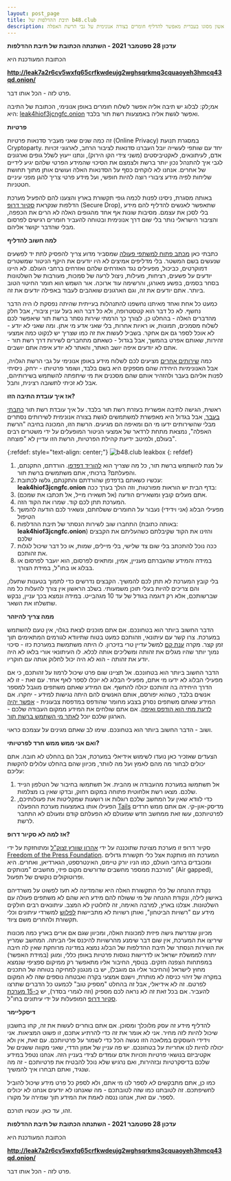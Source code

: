 ```yaml
---
layout: post_page
title: תיבת ההדלפות של b48.club
description: שירות ראשון מסוגו בעברית מאפשר להדליף חומרים בצורה אנונימית על גבי הרשת האפלה
---
```


**עדכון 28 ספטמבר 2021 - השתנתה הכתובת של תיבת ההדלפות**

הכתובת המעודכנת היא

**http://leak7a2r6cv5wxfq65crfkwdeujg2wghsqrkmq3cquaoyeh3hmcq43qd.onion/**

פרט לזה - הכל אותו דבר.

אמ;לק: לבלוג יש תיבה אליה אפשר לשלוח חומרים באופן אנונימי, הכתובת של התיבה היא: [leak4hiof3jcngfc.onion](http://leak4hiof3jcngfc.onion) ואפשר לגשת אליה באמצעות רשת תור בלבד.

**פרטיות**

זה כמה שנים שאני מעביר סדנאות פרטיות (Online Privacy) במסגרת תנועת Cryptoparty. יחד עם שותפי לעשייה יובל העברנו סדנאות לציבור הרחב, לארגוני זכויות אדם, לעיתונאים, לאקטיביסטים (משני צידי הקו הירוק), ונתנו ייעוץ לשלל גופים וארגונים לגבי איך להתנהל נכון יותר ברשת ולצמצם את הסיכוי שהמידע הפרטי שלהם יגיע לידיים של אחרים. אנחנו לא לוקחים כסף על הסדנאות האלה ועושים אותן מתוך תחושת שליחות לפיה מידע ציבורי רוצה להיות חופשי, ועל מידע פרטי צריך להגן מפני עיניים חטטניות.

באותה מסגרת, ניסינו לפנות לכמה גופי תקשורת בארץ והצענו להם להפעיל מערכת הדלפות שנקראת [סקיור דרופ](https://securedrop.org) (Secure Drop), שתאפשר לאנשים להדליף להם מידע בלי לסכן את עצמם. מסיבות שונות אף אחד מהגופים האלה לא הרים את הכפפה, והציבור הישראלי נותר בלי שום דרך אנונימית ובטוחה להעביר חומרים רגישים לפרסום מבלי שהדבר יקושר אליהם. 

**למה חשוב להדליף**

כתבתי כאן [מכתב פתוח למשתפי פעולה](https://www.b48.club/2017/07/04/open-letter-to-collaborators.html) שמסביר מדוע צריך להפסיק לתת יד לפשעים שנעשים בשם המשטר. בלי מדליפים אמיצים לא היו יודעים את היקף הניטור שמשטרים דמוקרטים, כביכול, מפעילים נגד האזרחים שלהם ואזרחים ברחבי העולם. לא היינו יודעים על פשעים, רציחות, מעילות, ניצול לרעה של סמכות, מעורבות של השלטונות בסחר בסמים, בפשע מאורגן, והרשימה עוד ארוכה. אור השמש הוא חומר החיטוי הטוב ביותר. אתם יודעים את זה, וגם הארגונים שואהבים לעבוד באפילה יודעים את זה.

כמעט כל אחת ואחד מאיתנו נחשפנו להתנהלות בעייתית שהיתה נפסקת לו היה הדבר נחשף. לא כל דבר הוא קטסטרופה, ולא כל דבר הוא בעל עניין ציבורי, אבל חלק מהדברים האלה - בהחלט כן. לצורך כך הרמתי שירות נסתר ברשת תור שיאפשר לכם לשלוח מסמכים, תמונות, או ראיות אחרות, בלי שאני אדע מי אתן. ומה שאני לא יודע - לא אוכל לספר גם אם אחקר. בשביל לעשות את זה כמו שצריך יש לנקוט כמה אמצעי זהירות, שאותם אפרט בהמשך, אבל בגדול - כשאתם מתחברים לשירות דרך רשת תור - אתם לא יודעים איפה יושב האתר, והאתר לא יודע איפה אתם יושבים.

כמה [שירותים אחרים](https://keren.press/leaks/) מציעים לכם לשלוח מידע באופן אנונימי על גבי הרשת הגלויה, אבל האנונימיות היחידה שהם מספקים היא בשם בלבד, ושומר פרטיותו - ירחק. ניסיתי לפנות אליהם בעבר ולהזהיר אותם שהם מסכנים את מי שיתפתה להשתמש בשירותיהם, אבל לא זכיתי לתשובה רצינית, וחבל.

**אז איך עובדת התיבה הזו?**

ראשית, הגישה לתיבה אפשרית בעזרת רשת תור בלבד. על איך עובדת רשת תור [כתבתי בעבר](https://mekomit.co.il/%D7%94%D7%AA%D7%92%D7%95%D7%A0%D7%A0%D7%95%D7%AA-%D7%9E%D7%A4%D7%A0%D7%99-%D7%9E%D7%A2%D7%A7%D7%91-%D7%A8%D7%A9%D7%AA%D7%95%D7%AA-%D7%97%D7%91%D7%A8%D7%AA%D7%99%D7%95%D7%AA/), אבל בגדול היא מאפשרת למשתמשים לגשת בצורה אנונימית לשירותים נסתרים מבלי שהשירותים ידעו מי הם ומאיפה הם מגיעים. הרשת הזו, המכונה בחיבה "הרשת האפלה", נמצאת מתחת לרדאר של אמצעי הניטור המופעלים על ידי משטרים רבים בעולם, ולמיטב ידיעת קהילת הפרטיות, הרשת הזו עדיין לא "פוצחה".

{:refdef: style="text-align: center;"}
![b48.club leakbox](/img/2017-12-02-01.png)
{: refdef}


1. על מנת להשתמש ברשת תור, כל מה שצריך הוא [להוריד דפדפן](https://www.torproject.org/projects/torbrowser.html.en). הורדתם, התקנתם, והפעלתם? ברכותי, אתם משתמשים ברשת תור.
2. עכשיו כשאתם בדפדפן שהורדתם והתקנתם, גלשו לכתובת: **leak4hiof3jcngfc.onion** בדף הבית יש הוראות מפורטות, וזה הולך בערך ככה:
3. אתם מעלים קובץ ומשאירים הודעה (אל תשאירו מייל, אל תכתבו את שמכם). 
4. המערכת תתן לכם קוד. שמרו את הקוד הזה.
5. מפעילי הבלוג (אני וידידי) נעבור על החומרים ששלחתם, ונשאיר לכם הודעה להמשך הטיפול
6. התחברו שוב לשירות הנסתר של תיבת ההדלפות (באותה כתובת: **leak4hiof3jcngfc.onion**) והזינו את הקוד שקיבלתם כשהעליתם את הקבצים שלכם
7. ככה נוכל להתכתב בלי שום צד שלישי, בלי מיילים, שמות, או כל דבר שיכול לגלות את זהותכם.
8. במידה והמידע שהעברתם מעניין, אמין, ומתאים לפרסום, הוא יועבר לפרסום או בבלוג או בחו"ל, במידת הצורך.

בלי קובץ המערכת לא תתן לכם להמשיך. הקבצים נדרשים כדי לתמוך בטענות שתעלו, והם צריכים להיות בעלי תוכן משמעותי. בשלב הראשון אין צורך להעלות כל מה שברשותכם, אלא רק דוגמה בגודל של עד 10 מגהבייט. במידה ונמצא בכך עניין, נבקש שתשלחו את השאר.

**ממה צריך להיזהר**

הדבר החשוב ביותר הוא בטחונכם. אם אתם מוכנים לצאת בגלוי, אין טעם להשתמש במערכת. צרו קשר עם עיתונאי, וזהותכם כמעט בטוח שתיוודא לגורמים המתאימים תוך זמן קצר. מקרה [ענת קם](https://www.the7eye.org.il/topic/%D7%A2%D7%A0%D7%AA-%D7%A7%D7%9D/) למשל עדיין טרי בזיכרון. לו היתה משתמשת במערכת כזו - סיכוי נמוך יותר שהיו מגלים את זהותה ומשליכים אותה לכלא. לו העיתונאי אורי בלאו לא היה יודע את זהותה - הוא לא היה יכול לחלוק אותה עם חוקריו.

הדבר החשוב ביותר הוא בטחונכם. אל תציינו שום פרט שיכול לרמוז על זהותכם, כי אם מפעילי הבלוג לא ידעו מי אתם, מפעילי הבלוג לא יוכלו לספר לאף אחד. עם זאת - זו לא הדרך היחידה בה זהותכם יכולה להחשף. אם המידע שאתם משתפים מוגבל למספר אנשים בלבד, כשהוא יפורסם, אותם האנשים להם היתה נגישות למידע - יחקרו. אם המידע שאתם משתפים נסרק בצבע מחומר שהודפס במדפסת צבעונית - [אפשר יהיה לדעת מתי הוא הודפס ואיפה](https://arstechnica.com/information-technology/2017/06/how-a-few-yellow-dots-burned-the-intercepts-nsa-leaker/). אם אתם שולחים את המידע ממקום העבודה שלכם - הארגון שלכם יוכל [לאתר מי השתמש ברשת תור](https://www.theverge.com/2013/12/18/5224130/fbi-agents-tracked-harvard-bomb-threats-across-tor).

ושוב - הדבר החשוב ביותר הוא בטחונכם. שימו לב שאתם מגינים על עצמכם כראוי.

**ואם אני ממש ממש חרד לפרטיותי?**

הצעדים שאזכיר כאן נועדו לשימוש אידיאלי במערכת, אבל הם בהחלט לא חובה. אתם יכולים לבחור מה מהם לאמץ ועל מה לוותר, מכיוון שהם בהחלט עלולים להקשות עליכם:

1. אל תשתמשו במערכת מהעבודה או מהבית. אל תשתמשו בחיבור של הטלפון הנייד שלכם. מצאו רשת אלחוטית פתוחה במקום רחוק, ובדקו שאין בו מצלמות.
2. כדי לוודא שאין על המחשב שלכם רוגלות או רושעות שמקליטות את פעולותיכם, הפעילו אותו באמצעות מערכת ההפעלה [Tails](https://tails.boum.org/) מדיסק-און-קי. אם אתם ממש חרדים לפרטיותכם, עשו זאת ממחשב חדש שמעולם לא הפעלתם קודם ומעולם לא התחבר לרשת.

**אז למה לא סקיור דרופ?**

סקיור דרופ זו מערכת מצוינת שתוכננה על ידי [אהרון שוורץ זצוק"ל](https://www.theguardian.com/commentisfree/2015/feb/07/aaron-swartz-suicide-internets-own-boy) ומתוחזקת על ידי [Freedom of the Press Foundation](https://freedom.press/). המערכת הזו מותקנת אצל כלי תקשורת גדולים ומכובדים ברחבי העולם, כמו הניו יורק טיימס, האינטרספט, הגארדיאן, ואחרים. היא מורכבת ממספר מחשבים שדורשים מקום פיזי, מחשבים "מנותקים" (Air gapped), ופרוטוקולים נוקשים של תפעול.

נקודת ההנחה של כלי התקשורת האלה היא שהמדינה לא תעז לפשוט על משרדיהם באישון לילה, ונקודת ההנחה של מי ששולח להם מידע היא שהם לא משתפים פעולה עם השלטונות. אצלנו בארץ, למרבה האימה, זה לחלוטין לא המצב. עיתונאים רבים חולקים מידע עם "רשויות הביטחון", ואותן רשויות לא מתביישות [לפלוש](https://www.haaretz.com/israel-news/1.817842) למשרדי עיתונים וכלי תקשורת ולהחרים משם ציוד.

מכיוון שנדרשת גישה פיזית למכונות האלה, ומכיוון שגם אם ארים בארץ כמה מכונות שיריצו את המערכת, אין שום דבר שימנע מהרשויות להיכנס אלי הביתה. המחשב שמריץ את השירות הנסתר של תיבת ההדלפות של הבלוג נמצא במדינה מרוחקת שאין לה חיבה יתרה לממשלת ישראל או לדרישות נוגסות פרטיות באופן כללי, ומוגן (במידת האפשר) במפתחות הצפנה חזקים. בנוסף, החיבור אליו מתאפשר רק ממיקום ספציפי שנמצא מחוץ לישראל (והחיבור אליו גם מוגבל), יש בו מנגנון למחיקה בטוחה של התכנים במקרה של זיהוי כניסה לא מותרת, וישנם אמצעי בקרה ואבטחה נוספים שזה לא המקום לפרטם. זה לא אידיאלי, אבל זה בהחלט "מספיק טוב" לכמעט כל הדברים שתרצו להעביר. אם בכל זאת זה לא נראה לכם מספיק (וזה לגמרי בסדר), יש [כ-15 מערכת סקיור דרופ](https://en.wikipedia.org/wiki/SecureDrop) המופעלות על ידי עיתונים בחו"ל.

**דיסקליימר**

להדליף מידע זה עסק מלוכלך ומסוכן. אם אתם בוחרים לעשות את זה, קחו בחשבון שיכול להיות לזה מחיר. אני לא אומר את זה כדי להרתיע אתכם, זו פשוט המציאות. אני וידידי העוסקים במלאכה הזו נעשה הכל כדי לשמור על פרטיותכם. עם זאת, אין ולא יכולה להיות לנו אחריות על בטחונכם. יש פה עניין של אמון הדדי, שאני מקווה ששנים של אקטיביזם בנושאי פרטיות וזכויות אדם עומדים לצידי בעניין הזה. אנחנו נטפל במידע שלכם בדיסקרטיות ובזהירות, ואם נרגיש שלא נוכל להבטיח את פרטיותכם - זה מה שנגיד, ואתם תבחרו איך להמשיך.

כמו כן, אתם מתבקשים *לא* לספר לנו מי אתם, ולא לספק כל פרט מידע שיכול להוביל לחשיפתכם. זה לטובתנו כמו שזה לטובתכם - מה שאנחנו לא יודעים אנחנו לא יכולים לספר. עם זאת, אנחנו ננסה לאמת את המידע תוך שמירה על מקורו. 

זהו, עד כאן. עכשיו תורכם.


**עדכון 28 ספטמבר 2021 - השתנתה הכתובת של תיבת ההדלפות**

הכתובת המעודכנת היא 

**http://leak7a2r6cv5wxfq65crfkwdeujg2wghsqrkmq3cquaoyeh3hmcq43qd.onion/**

פרט לזה - הכל אותו דבר.
